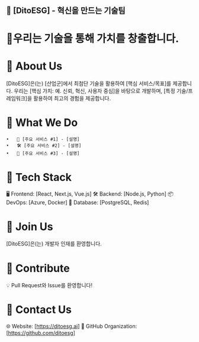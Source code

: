 ## 🏢 [DitoESG] - 혁신을 만드는 기술팀

# 🚀우리는 기술을 통해 가치를 창출합니다.

# 📌 About Us
[DitoESG]은(는) [산업군]에서 최첨단 기술을 활용하여 [핵심 서비스/목표]를 제공합니다.
우리는 [핵심 가치: 예. 신뢰, 혁신, 사용자 중심]을 바탕으로 개발하며, [특정 기술/프레임워크]을 활용하여 최고의 경험을 제공합니다.

# 📌 What We Do
	•	🎯 [주요 서비스 #1] - [설명]
	•	🛠️ [주요 서비스 #2] - [설명]
	•	📡 [주요 서비스 #3] - [설명]

# 📌 Tech Stack
🖥️ Frontend: [React, Next.js, Vue.js]
🛠️ Backend: [Node.js, Python]
📦 DevOps: [Azure, Docker]
🧩 Database: [PostgreSQL, Redis]

# 📌 Join Us
[DitoESG]은(는) 개발자 인재를 환영합니다.


# 📌 Contribute
💡 Pull Request와 Issue를 환영합니다!


# 📌 Contact Us
🌐 Website: [https://ditoesg.ai]
📌 GitHub Organization: [https://github.com/ditoesg]


<!--

**Here are some ideas to get you started:**

🙋‍♀️ A short introduction - what is your organization all about?
🌈 Contribution guidelines - how can the community get involved?
👩‍💻 Useful resources - where can the community find your docs? Is there anything else the community should know?
🍿 Fun facts - what does your team eat for breakfast?
🧙 Remember, you can do mighty things with the power of [Markdown](https://docs.github.com/github/writing-on-github/getting-started-with-writing-and-formatting-on-github/basic-writing-and-formatting-syntax)
-->
